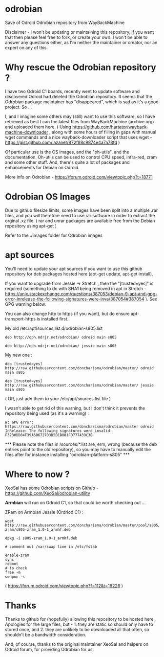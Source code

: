 # odrobian
Save of Odroid Odrobian repository from WayBackMachine

Disclaimer - I won't be updating or maintaining this repository, if you want that then please feel free to fork, or create your own. I won't be able to answer any questions either, as I'm neither the maintainer or creator, nor an expert on any of this.

# Why rescue the Odrobian repository ?

I have two Odroid C1 boards, recently went to update software and discovered Odroid had deleted the Odrobian repository. It seems that the Odrobian package maintainer has "disappeared", which is sad as it's a good project. So ...

I, and I imagine some others may (still) want to use this software, so I have retrieved as best I can the latest files from WayBackMachine (archive.org) and uploaded them here. ( Using https://github.com/hartator/wayback-machine-downloader , along with some hours of filling in gaps with manual wget commands and a nice wayback-downloader script that uses wget - https://gist.github.com/lazanet/872f88c9874e4a7a78fd )

Of particular use is the OS images, and the "oh-utils", and the documentation. Oh-utils can be used to control CPU speed, infra-red, zram and some other stuff. And, there's quite a lot of packages and enhancements for Debian on Odroid.

More info on Odrobian - https://forum.odroid.com/viewtopic.php?t=18771

# Odrobian OS Images

Due to github filesize limits, some images have been split into a multiple .rar files, and you will therefore need to use rar software in order to extract the orginal .xz file. ( rar and unrar packages are available free from the Debian repository using apt-get )

Refer to the ./images folder for Odrobian images

# apt sources

You'll need to update your apt sources if you want to use this github repository for deb packages hosted here (apt-get update, apt-get install).

If you want to upgrade from Jessie -> Stretch , then the "[trusted=yes]" is required (something to do with SHA1 being removed in apt in Stretch - https://unix.stackexchange.com/questions/387053/debian-9-apt-and-gpg-error-inrelease-the-following-signatures-were-inva/387054#387054 ). See GPG warning below. 

You can also change http to https (if you want), but do ensure apt-transport-https is installed first.

My old /etc/apt/sources.list.d/odrobian-s805.list

```
deb http://oph.mdrjr.net/odrobian/ odroid main s805

deb http://oph.mdrjr.net/odrobian/ jessie main s805
```

My new one :

```
deb [trusted=yes] http://raw.githubusercontent.com/doncharisma/odrobian/master/ odroid main s805

deb [trusted=yes] http://raw.githubusercontent.com/doncharisma/odrobian/master/ jessie main s805
```

( OR, just add them to your /etc/apt/sources.list file )

I wasn't able to get rid of this warning, but I don't think it prevents the repository being used (as it's a warning) :

```
W: GPG error: https://raw.githubusercontent.com/doncharisma/odrobian/master odroid InRelease: The following signatures were invalid: F3230DD84F39A606727D3D5D1B881FD777439C3B
```

*** Please note the files in /sources/*.list are, erm, wrong (because the deb entries point to the old repository), so you may have to manually edit the files after for instance installing "odrobian-platform-s805" ***

# Where to now ?

XeoSal has some Odrobian scripts on Github - https://github.com/XeoSal/odrobian-utility

**Armbian** will run on Odroid C1, so that could be worth checking out ... 

ZRam on Armbian Jessie (Ordriod C1) :
```
wget http://raw.githubusercontent.com/doncharisma/odrobian/master/pool/s805/s/s805-zram/s805-zram_1.0-1_armhf.deb

dpkg -i s805-zram_1.0-1_armhf.deb

# comment out /var/swap line in /etc/fstab

enable-zram
sync
reboot
# to check
free -m
swapon -s
```

( https://forum.odroid.com/viewtopic.php?f=112&t=18226 )

# Thanks

Thanks to github for (hopefully) allowing this repository to be hosted here. Apologies for the large files, but - 1. they are static so should only have to stored once, and 2. they are unlikely to be downloaded all that often, so shouldn't be a bandwidth consideration.

And, of course, thanks to the original maintainer XeoSal and helpers on Odroid forum, for providing Odrobian for us.
